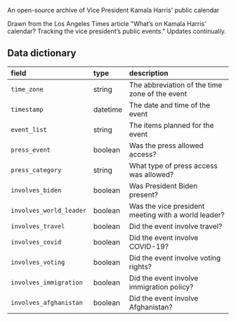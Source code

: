 An open-source archive of Vice President Kamala Harris' public calendar

Drawn from the Los Angeles Times article "What’s on Kamala Harris’ calendar? Tracking the vice president’s public events." Updates continually.

## Data dictionary

field|type|description
:----|:---|:----------
`time_zone`|string|The abbreviation of the time zone of the event
`timestamp`|datetime|The date and time of the event
`event_list`|string|The items planned for the event
`press_event`|boolean|Was the press allowed access?
`press_category`|string|What type of press access was allowed?
`involves_biden`|boolean|Was President Biden present?
`involves_world_leader`|boolean|Was the vice president meeting with a world leader?
`involves_travel`|boolean|Did the event involve travel?
`involves_covid`|boolean|Did the event involve COVID-19?
`involves_voting`|boolean|Did the event involve voting rights?
`involves_immigration`|boolean|Did the event involve immigration policy?
`involves_afghanistan`|boolean|Did the event involve Afghanistan?
